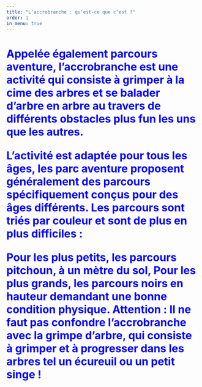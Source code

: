 ```yaml
---
title: "L’accrobranche : qu’est-ce que c’est ?"
order: 1
in_menu: true
---
```

<h1 style="color:blue;">
Appelée également parcours aventure, l’accrobranche est une activité qui consiste à grimper à la cime des arbres et se balader d’arbre en arbre au travers de différents obstacles plus fun les uns que les autres.

L’activité est adaptée pour tous les âges, les parc aventure proposent généralement des parcours spécifiquement conçus pour des âges différents. Les parcours sont triés par couleur et sont de plus en plus difficiles :

Pour les plus petits, les parcours pitchoun, à un mètre du sol,
Pour les plus grands, les parcours noirs en hauteur demandant une bonne condition physique.
Attention : Il ne faut pas confondre l’accrobranche avec la grimpe d’arbre, qui consiste à grimper et à progresser dans les arbres tel un écureuil ou un petit singe ! 